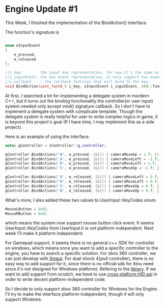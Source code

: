 # Engine Update \#1


This Week, I finished the implementation of the BindAction() interface.

The function's signature is 
```cpp

enum eInputEvent
{
	e_pressed,
	e_released
};

//i_key:        the input key representation, for now it's the same as the type i_keyCode from the UserInput Module.
//i_inputEvent: the key event representation, it only support two events now, e_pressed means key is pressed, e_released means the first time the key is released.
//i_callback    : the callback function that will bind to the key.
void BindAction(uint_fast8_t i_key, eInputEvent i_inputEvent, std::function<void()> i_callback);
```

At first, I searched a lot for implementing a delegate system in mordern C++, but it turns out the binding functionality the controller(or user input) system needed only 
accept void() signature callback. So I don't have to implement a delegate system with complicate template. Though the delegate system is really helpful for user to write complex logics in game, it is beyond this project's goal (If I have time, I may implement this as a side project).

Here is an example of using the interface:  
```cpp
auto& gController = sController::g_controller;

gController.BindActions('W', e_pressed, [&]() { cameraMoveUp = 1.f; });
gController.BindActions('A', e_pressed, [&]() { cameraMoveLeft = -1.f; });
gController.BindActions('D', e_pressed, [&]() { cameraMoveLeft = 1.f; });
gController.BindActions('S', e_pressed, [&]() { cameraMoveUp = -1.f; });

gController.BindActions('A', e_released, [&]() { cameraMoveLeft = 0.f; });
gController.BindActions('D', e_released, [&]() { cameraMoveLeft = 0.f; });
gController.BindActions('S', e_released, [&]() { cameraMoveUp = 0.f; });
gController.BindActions('W', e_released, [&]() { cameraMoveUp = 0.f; });
```


What's more, I also added these two values to UserInput::KeyCodes enum.
```cpp 
MouseLButton = 0x01,
MouseRButton = 0x02
```

which means the system now support mouse button click event. It seems UserInput::KeyCodes from UserInput.h is not platform-independent. Next week I'll make it platform independent.

For Gamepad support, it seems there is no general c++ SDK for controller on windows, which means once you want to add a specific controller to the engine, you have to search a specific solution.
For xbox 360 controller, we can just develop with [Xinput](https://docs.microsoft.com/en-us/windows/win32/xinput/xinput-and-directinput).
For dual shock 4(ps4 controller), there is no easy way to add support for it, since there is no official sdk for it(no need since it's not designed for Windows platform). Refering to the [library](https://github.com/jibbsmart/JoyShockLibrary). If we want to add support from scratch, we have to use [cross platform HID api](https://github.com/signal11/hidapi) in order to write decent platform-independent code. 

So I decide to only support xbox 360 controller for Windows for the Engine. I'll try to make the interface platform-independent, though it will only support Windows.
